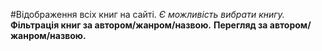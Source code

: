 #Відображення всіх книг на сайті.
*Є можливість вибрати книгу.*
**Фільтрація книг за автором/жанром/назвою.**
**Перегляд за автором/жанром/назвою.**
